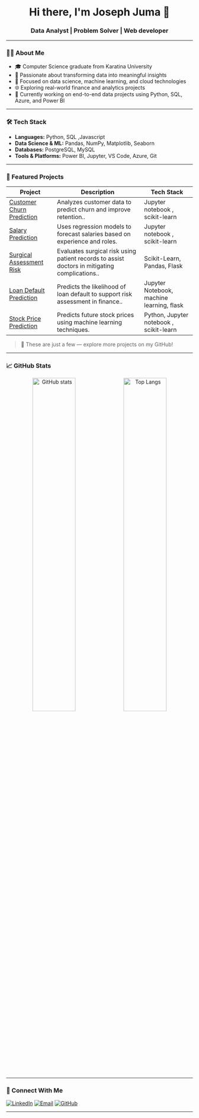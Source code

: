 <h1 align="center">Hi there, I'm Joseph Juma 👋</h1>
<h3 align="center">Data Analyst | Problem Solver | Web developer</h3>

---

### 👨‍💻 About Me

- 🎓 Computer Science graduate from Karatina University
- 💼 Passionate about transforming data into meaningful insights
- 🧠 Focused on data science, machine learning, and cloud technologies
- 🌐 Exploring real-world finance and analytics projects
- 📍 Currently working on end-to-end data projects using Python, SQL, Azure, and Power BI

---

### 🛠️ Tech Stack

- **Languages:** Python, SQL ,Javascript
- **Data Science & ML:** Pandas, NumPy, Matplotlib, Seaborn
- **Databases:** PostgreSQL, MySQL
- **Tools & Platforms:** Power BI, Jupyter, VS Code, Azure, Git
---

### 📂 Featured Projects

| Project | Description | Tech Stack |
|--------|-------------|------------|
| [Customer Churn Prediction](https://github.com/TechyJoe/customer_churn_prediction) | Analyzes customer data to predict churn and improve retention.. | Jupyter notebook , scikit-learn |
| [Salary Prediction](https://github.com/TechyJoe/salary_prediction) | Uses regression models to forecast salaries based on experience and roles. | Jupyter notebook , scikit-learn |
| [Surgical Assessment Risk](https://github.com/TechyJoe/Surgery_Assessment_Risk) | Evaluates surgical risk using patient records to assist doctors in mitigating complications.. | Scikit-Learn, Pandas, Flask |
| [Loan Default Prediction](https://github.com/TechyJoe/loan_default_prediction) | Predicts the likelihood of loan default to support risk assessment in finance.. | Jupyter Notebook, machine learning, flask|
| [Stock Price Prediction](https://github.com/TechyJoe/Stock_Price_Prediction) | Predicts future stock prices using machine learning techniques. | Python, Jupyter notebook , scikit-learn |
> 🚀 These are just a few — explore more projects on my GitHub!



---

### 📈 GitHub Stats
<p align="center">
  <img src="https://github-readme-stats.vercel.app/api?username=TechyJoe&show_icons=true&theme=radical" alt="GitHub stats" width="48%"/>
  <img src="https://github-readme-stats.vercel.app/api/top-langs/?username=TechyJoe&layout=compact&theme=radical" alt="Top Langs" width="48%"/>
</p>

---


### 🤝 Connect With Me

<p align="left">
  <a href="https://linkedin.com/in/joseph-juma-867511355?utm_source=share&utm_campaign=share_via&utm_content=profile&utm_medium=android_app/" target="_blank"><img src="https://img.shields.io/badge/LinkedIn-blue?style=for-the-badge&logo=linkedin" alt="LinkedIn"/></a>
  <a href="mailto:josejuma397@gmail.com"><img src="https://img.shields.io/badge/Email-grey?style=for-the-badge&logo=gmail" alt="Email"/></a>
  <a href="https://github.com/TechyJoe"><img src="https://img.shields.io/badge/GitHub-black?style=for-the-badge&logo=github" alt="GitHub"/></a>
</p>

---

<!--
**TechyJoe/TechyJoe** is a ✨ _special_ ✨ repository because its `README.md` appears on your GitHub profile.

💡 Tips:
- Share insights about current or upcoming projects
- Add blogs or learning paths
- Customize the look using shields.io badges or GitHub stat cards
-->
